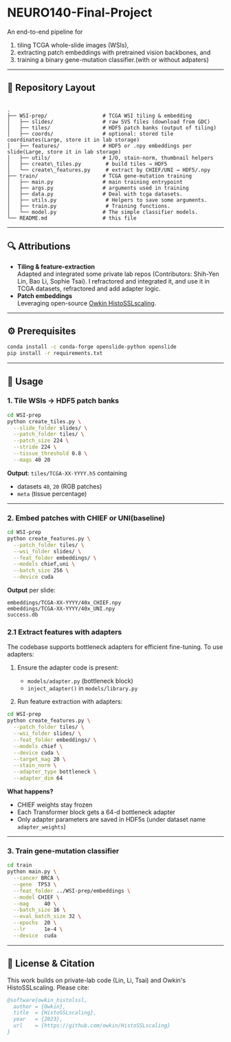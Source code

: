# NEURO140-Final-Project

An end-to-end pipeline for  
1. tiling TCGA whole-slide images (WSIs),  
2. extracting patch embeddings with pretrained vision backbones, and  
3. training a binary gene-mutation classifier.(with or without adpaters)

---

## 📁 Repository Layout

```

.
├── WSI-prep/                  # TCGA WSI tiling & embedding
│   ├── slides/                # raw SVS files (download from GDC)
│   ├── tiles/                 # HDF5 patch banks (output of tiling)
│   ├── coords/                # optional: stored tile coordinates(Large, store it in lab storage)
│   ├── features/              # HDF5 or .npy embeddings per slide(Large, store it in lab storage)
│   ├── utils/                 # I/O, stain-norm, thumbnail helpers
│   ├── create\_tiles.py        # build tiles → HDF5
│   └── create\_features.py     # extract by CHIEF/UNI → HDF5/.npy
├── train/                     # TCGA gene-mutation training
│   ├── main.py                # main training entrypoint
│   ├── args.py                # arguments used in training
│   ├── data.py                # Deal with tcga datasets.
│   ├── utils.py                # Helpers to save some arguments.
│   ├── train.py                # Training functions.
│   └── model.py               # The simple classifier models.
└── README.md                  # this file

````

---

## 🔍 Attributions

- **Tiling & feature-extraction**  
  Adapted and integrated some private lab repos (Contributors: Shih-Yen Lin, Bao Li, Sophie Tsai). I refractored and integrated it, and use it in TCGA datasets, refractored and add adapter logic.
- **Patch embeddings**  
  Leveraging open-source [Owkin HistoSSLscaling](https://github.com/owkin/HistoSSLscaling).  
---

## ⚙️ Prerequisites

```bash
conda install -c conda-forge openslide-python openslide
pip install -r requirements.txt
```

---

## 🚀 Usage

### 1. Tile WSIs → HDF5 patch banks

```bash
cd WSI-prep
python create_tiles.py \
  --slide_folder slides/ \
  --patch_folder tiles/ \
  --patch_size 224 \
  --stride 224 \
  --tissue_threshold 0.8 \
  --mags 40 20
```

**Output**:
`tiles/TCGA-XX-YYYY.h5` containing

* datasets `40`, `20` (RGB patches)
* `meta` (tissue percentage)

---

### 2. Embed patches with CHIEF or UNI(baseline)

```bash
cd WSI-prep
python create_features.py \
  --patch_folder tiles/ \
  --wsi_folder slides/ \
  --feat_folder embeddings/ \
  --models chief,uni \
  --batch_size 256 \
  --device cuda
```

**Output** per slide:

```
embeddings/TCGA-XX-YYYY/40x_CHIEF.npy
embeddings/TCGA-XX-YYYY/40x_UNI.npy
success.db
```

### 2.1 Extract features with adapters

The codebase supports bottleneck adapters for efficient fine-tuning. To use adapters:

1. Ensure the adapter code is present:
   - `models/adapter.py` (bottleneck block)
   - `inject_adapter()` in `models/library.py`

2. Run feature extraction with adapters:

```bash
cd WSI-prep
python create_features.py \
  --patch_folder tiles/ \
  --wsi_folder slides/ \
  --feat_folder embeddings/ \
  --models chief \
  --device cuda \
  --target_mag 20 \
  --stain_norm \
  --adapter_type bottleneck \
  --adapter_dim 64
```

**What happens?**
- CHIEF weights stay frozen
- Each Transformer block gets a 64-d bottleneck adapter
- Only adapter parameters are saved in HDF5s (under dataset name `adapter_weights`)

---

### 3. Train gene-mutation classifier

```bash
cd train
python main.py \
  --cancer BRCA \
  --gene  TP53 \
  --feat_folder ../WSI-prep/embeddings \
  --model CHIEF \
  --mag     40 \
  --batch_size 16 \
  --eval_batch_size 32 \
  --epochs  20 \
  --lr      1e-4 \
  --device  cuda
```

---

## 📄 License & Citation

This work builds on private-lab code (Lin, Li, Tsai) and Owkin's HistoSSLscaling. Please cite:

```bibtex
@software{owkin_histolssl,
  author = {Owkin},
  title  = {HistoSSLscaling},
  year   = {2023},
  url    = {https://github.com/owkin/HistoSSLscaling}
}
```
